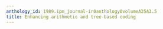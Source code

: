 ```yaml
---
anthology_id: 1989.ipm_journal-ir0anthology0volumeA25A3.5
title: Enhancing arithmetic and tree-based coding
---
```

